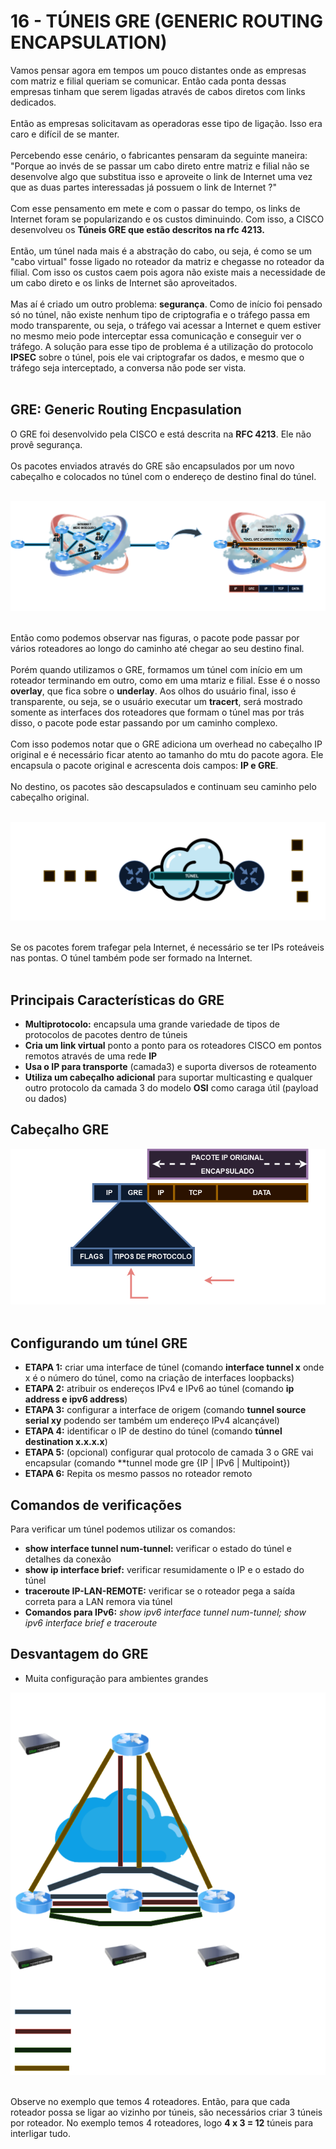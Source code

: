 # 16 - TÚNEIS GRE (GENERIC ROUTING ENCAPSULATION)

Vamos pensar agora em tempos um pouco distantes onde as empresas com matriz e filial queriam se comunicar. Então cada ponta dessas empresas tinham que serem ligadas através de cabos diretos com links dedicados. <br></br>
Então as empresas solicitavam as operadoras esse tipo de ligação. Isso era caro e difícil de se manter. <br></br>
Percebendo esse cenário, o fabricantes pensaram da seguinte maneira: "Porque ao invés de se passar um cabo direto entre matriz e filial não se desenvolve algo que substitua isso e aproveite o link de Internet uma vez que as duas partes interessadas já possuem o link de Internet ?" <br></br>
Com esse pensamento em mete e com o passar do tempo, os links de Internet foram se popularizando e os custos diminuindo. Com isso, a CISCO desenvolveu os **Túneis GRE que estão descritos na rfc 4213.** <br></br>
Então, um túnel nada mais é a abstração do cabo, ou seja, é como se um "cabo virtual" fosse ligado no roteador da matriz e chegasse no roteador da filial. Com isso os custos caem pois agora não existe mais a necessidade de um cabo direto e os links de Internet são aproveitados. <br></br>
Mas aí é criado um outro problema: **segurança**. Como de início foi pensado só no túnel, não existe nenhum tipo de criptografia e o tráfego passa em modo transparente, ou seja, o tráfego vai acessar a Internet e quem estiver no mesmo meio pode interceptar essa comunicação e conseguir ver o tráfego. A solução para esse tipo de problema é a utilização do protocolo **IPSEC** sobre o túnel, pois ele vai criptografar os dados, e mesmo que o tráfego seja interceptado, a conversa não pode ser vista. <br></br>

## GRE: Generic Routing Encpasulation 

O GRE foi desenvolvido pela CISCO e está descrita na **RFC 4213**. Ele não provê segurança. <br></br>
Os pacotes enviados através do GRE são encapsulados por um novo cabeçalho e colocados no túnel com o endereço de destino final do túnel.<br></br>

![TÚNEL](Imagens/gre.png) <br></br>

Então como podemos observar nas figuras, o pacote pode passar por vários roteadores ao longo do caminho até chegar ao seu destino final. <br></br>
Porém quando utilizamos o GRE, formamos um túnel com início em um roteador terminando em outro, como em uma mtariz e filial. Esse é o nosso **overlay**, que fica sobre o **underlay**. Aos olhos do usuário final, isso é transparente, ou seja, se o usuário executar um **tracert**, será mostrado somente as interfaces dos roteadores que formam o túnel mas por trás disso, o pacote pode estar passando por um caminho complexo. <br></br>
Com isso podemos notar que o GRE adiciona um overhead no cabeçalho IP original e é necessário ficar atento ao tamanho do mtu do pacote agora. Ele encapsula o pacote original e acrescenta dois campos: **IP e GRE**.<br></br>
No destino, os pacotes são descapsulados e continuam seu caminho pelo cabeçalho original. <br></br>

![TÚNEL](Imagens/tunel.png)<br></br>

Se os pacotes forem trafegar pela Internet, é necessário se ter IPs roteáveis nas pontas. O túnel também pode ser formado na Internet. <br></br>

## Principais Características do GRE

* **Multiprotocolo:** encapsula uma grande variedade de tipos de protocolos de pacotes dentro de túneis 
* **Cria um link virtual** ponto a ponto para os roteadores CISCO em pontos remotos através de uma rede **IP**
* **Usa o IP para transporte** (camada3) e suporta diversos de roteamento 
* **Utiliza um cabeçalho adicional** para suportar  multicasting e qualquer outro protocolo da camada 3 do modelo **OSI** como caraga útil (payload ou dados)

## Cabeçalho GRE

![CABEÇALHO](Imagens/cabecalho.png) <br></br>

## Configurando um túnel GRE

* **ETAPA 1:** criar uma interface de túnel (comando **interface tunnel x** onde x é o número do túnel, como na criação de interfaces loopbacks)
* **ETAPA 2:** atribuir os endereços IPv4 e IPv6 ao túnel (comando **ip address e ipv6 address**)
* **ETAPA 3:** configurar a interface de origem (comando **tunnel source serial xy** podendo ser também um endereço IPv4 alcançável)
* **ETAPA 4:** identificar o IP de destino do túnel (comando **túnnel destination x.x.x.x**)
* **ETAPA 5:** (opcional) configurar qual protocolo de camada 3 o GRE vai encapsular (comando **tunnel mode gre {IP | IPv6 | Multipoint})
* **ETAPA 6:** Repita os mesmo passos no roteador remoto

## Comandos de verificações

Para verificar um túnel podemos utilizar os comandos:

* **show interface tunnel num-tunnel:** verificar o estado do túnel e detalhes da conexão
* **show ip interface brief:** verificar resumidamente o IP e o estado do túnel
* **traceroute IP-LAN-REMOTE:** verificar se o roteador pega a saída correta para a LAN remora via túnel 
* **Comandos para IPv6:** *show ipv6 interface tunnel num-tunnel; show ipv6 interface brief e traceroute*

## Desvantagem do GRE

* Muita configuração para ambientes grandes

![CONFIGURAÇÔES](Imagens/configs.png) <br></br>

Observe no exemplo que temos 4 roteadores. Então, para que cada roteador possa se ligar ao vizinho por túneis, são necessários criar 3 túneis por roteador. No exemplo temos 4 roteadores, logo **4 x 3 = 12** túneis para interligar tudo. <br></br>

